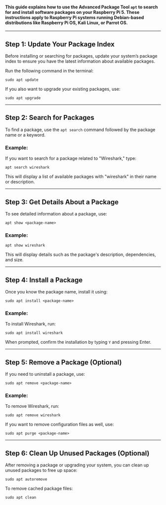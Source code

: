 

#### This guide explains how to use the Advanced Package Tool `apt` to search for and install software packages on your Raspberry Pi 5. These instructions apply to Raspberry Pi systems running Debian-based distributions like Raspberry Pi OS, Kali Linux, or Parrot OS.

---

## **Step 1: Update Your Package Index**

Before installing or searching for packages, update your system’s package index to ensure you have the latest information about available packages.

Run the following command in the terminal:

`sudo apt update`

If you also want to upgrade your existing packages, use:

`sudo apt upgrade`

---

## **Step 2: Search for Packages**

To find a package, use the `apt search` command followed by the package name or a keyword.

### Example:

If you want to search for a package related to "Wireshark," type:

`apt search wireshark`

This will display a list of available packages with "wireshark" in their name or description.

---

## **Step 3: Get Details About a Package**

To see detailed information about a package, use:

`apt show <package-name>`
### Example:

`apt show wireshark`

This will display details such as the package's description, dependencies, and size.

---

## **Step 4: Install a Package**

Once you know the package name, install it using:

`sudo apt install <package-name>`

### Example:

To install Wireshark, run:

`sudo apt install wireshark`

When prompted, confirm the installation by typing `Y` and pressing Enter.

---

## **Step 5: Remove a Package (Optional)**

If you need to uninstall a package, use:

`sudo apt remove <package-name>`

### Example:

To remove Wireshark, run:

`sudo apt remove wireshark`

If you want to remove configuration files as well, use:

`sudo apt purge <package-name>`

---

## **Step 6: Clean Up Unused Packages (Optional)**

After removing a package or upgrading your system, you can clean up unused packages to free up space:

`sudo apt autoremove`

To remove cached package files:

`sudo apt clean`  
